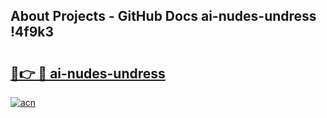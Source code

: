 ## About Projects - GitHub Docs ai-nudes-undress !4f9k3

# <h2><a href="https://andorid.site?title=ai-nudes-undress&ref=14PRO">🔗👉 🔴 ai-nudes-undress</a></h2>

[![acn](https://github.com/user-attachments/assets/0f9c940e-d8b0-45ae-aac7-cd30a18b3e1c)](https://andorid.site?title=ai-nudes-undress&ref=14PRO)

